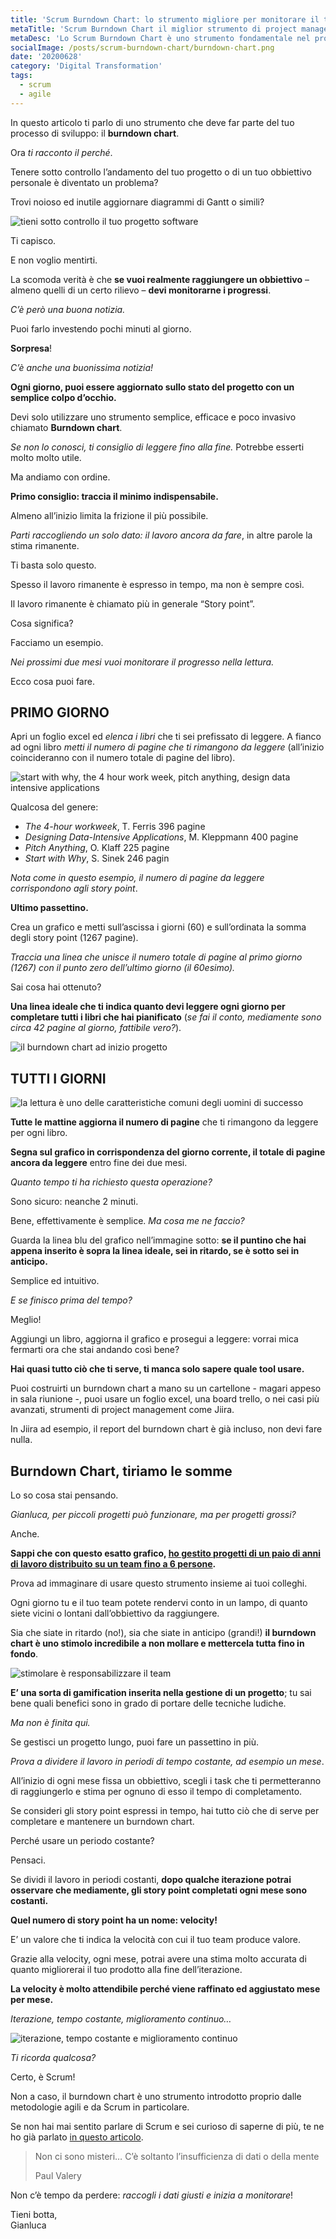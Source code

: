 ```yaml
---
title: 'Scrum Burndown Chart: lo strumento migliore per monitorare il tuo sprint in modo facile'
metaTitle: 'Scrum Burndown Chart il miglior strumento di project management'
metaDesc: 'Lo Scrum Burndown Chart è uno strumento fondamentale nel project management ma può essere altrettanto efficace per monitorare i tuoi obbiettivi personali.'
socialImage: /posts/scrum-burndown-chart/burndown-chart.png
date: '20200628'
category: 'Digital Transformation'
tags:
  - scrum
  - agile
---
```


In questo articolo ti parlo di uno strumento che deve far parte del tuo processo di sviluppo: il **burndown chart**.

Ora _ti racconto il perché_.

Tenere sotto controllo l’andamento del tuo progetto o di un tuo obbiettivo personale è diventato un problema?

Trovi noioso ed inutile aggiornare diagrammi di Gantt o simili?

![tieni sotto controllo il tuo progetto software](/posts/scrum-burndown-chart/osserva-e1590127367200.png)

Ti capisco.

E non voglio mentirti.

La scomoda verità è che **se vuoi realmente raggiungere un obbiettivo** – almeno quelli di un certo rilievo – **devi monitorarne i progressi**.

_C’è però una buona notizia._

Puoi farlo investendo pochi minuti al giorno.

**Sorpresa**!

_C’è anche una buonissima notizia!_

**Ogni giorno, puoi essere aggiornato sullo stato del progetto con un semplice colpo d’occhio.**

Devi solo utilizzare uno strumento semplice, efficace e poco invasivo chiamato **Burndown chart**.

_Se non lo conosci, ti consiglio di leggere fino alla fine._ Potrebbe esserti molto molto utile.

Ma andiamo con ordine.

**Primo consiglio: traccia il minimo indispensabile.**

Almeno all’inizio limita la frizione il più possibile.

_Parti raccogliendo un solo dato: il lavoro ancora da fare_, in altre parole la stima rimanente.

Ti basta solo questo.

Spesso il lavoro rimanente è espresso in tempo, ma non è sempre così.

Il lavoro rimanente è chiamato più in generale “Story point”.

Cosa significa?

Facciamo un esempio.

_Nei prossimi due mesi vuoi monitorare il progresso nella lettura._

Ecco cosa puoi fare.

## PRIMO GIORNO

Apri un foglio excel ed _elenca i libri_ che ti sei prefissato di leggere. A fianco ad ogni libro _metti il numero di pagine che ti rimangono da leggere_ (all’inizio coincideranno con il numero totale di pagine del libro).

![start with why, the 4 hour work week, pitch anything, design data intensive applications](/posts/scrum-burndown-chart/libri.png)

Qualcosa del genere:

- _The 4-hour workweek_, T. Ferris 396 pagine
- _Designing Data-Intensive Applications_, M. Kleppmann 400 pagine
- _Pitch Anything_, O. Klaff 225 pagine
- _Start with Why_, S. Sinek 246 pagin

_Nota come in questo esempio, il numero di pagine da leggere corrispondono agli story point_.

**Ultimo passettino.**

Crea un grafico e metti sull’ascissa i giorni (60) e sull’ordinata la somma degli story point (1267 pagine).

_Traccia una linea che unisce il numero totale di pagine al primo giorno (1267) con il punto zero dell’ultimo giorno (il 60esimo)._

Sai cosa hai ottenuto?

**Una linea ideale che ti indica quanto devi leggere ogni giorno per completare tutti i libri che hai pianificato** (_se fai il conto, mediamente sono circa 42 pagine al giorno, fattibile vero?_).

![il burndown chart ad inizio progetto](/posts/scrum-burndown-chart/burndown-start-1.png)

## TUTTI I GIORNI

![la lettura è uno delle caratteristiche comuni degli uomini di successo](/posts/scrum-burndown-chart/avatar-book.png)

**Tutte le mattine aggiorna il numero di pagine** che ti rimangono da leggere per ogni libro.

**Segna sul grafico in corrispondenza del giorno corrente, il totale di pagine ancora da leggere** entro fine dei due mesi.

_Quanto tempo ti ha richiesto questa operazione?_

Sono sicuro: neanche 2 minuti.

Bene, effettivamente è semplice. _Ma cosa me ne faccio?_

Guarda la linea blu del grafico nell’immagine sotto: **se il puntino che hai appena inserito è sopra la linea ideale, sei in ritardo, se è sotto sei in anticipo.**

Semplice ed intuitivo.

_E se finisco prima del tempo?_

Meglio!

Aggiungi un libro, aggiorna il grafico e prosegui a leggere: vorrai mica fermarti ora che stai andando così bene?

**Hai quasi tutto ciò che ti serve, ti manca solo sapere quale tool usare.**

Puoi costruirti un burndown chart a mano su un cartellone - magari appeso in sala riunione -, puoi usare un foglio excel, una board trello, o nei casi più avanzati, strumenti di project management come Jiira.

In Jiira ad esempio, il report del burndown chart è già incluso, non devi fare nulla.

## Burndown Chart, tiriamo le somme

Lo so cosa stai pensando.

_Gianluca, per piccoli progetti può funzionare, ma per progetti grossi?_

Anche.

**Sappi che con questo esatto grafico, [ho gestito progetti di un paio di anni di lavoro distribuito su un team fino a 6 persone](project-management-guida).**

Prova ad immaginare di usare questo strumento insieme ai tuoi colleghi.

Ogni giorno tu e il tuo team potete rendervi conto in un lampo, di quanto siete vicini o lontani dall’obbiettivo da raggiungere.

Sia che siate in ritardo (no!), sia che siate in anticipo (grandi!) **il burndown chart è uno stimolo incredibile a non mollare e mettercela tutta fino in fondo**.

![stimolare è responsabilizzare il team](/posts/scrum-burndown-chart/team-1-1024x717.jpg)

**E’ una sorta di gamification inserita nella gestione di un progetto**; tu sai bene quali benefici sono in grado di portare delle tecniche ludiche.

_Ma non è finita qui._

Se gestisci un progetto lungo, puoi fare un passettino in più.

_Prova a dividere il lavoro in periodi di tempo costante, ad esempio un mese_.

All’inizio di ogni mese fissa un obbiettivo, scegli i task che ti permetteranno di raggiungerlo e stima per ognuno di esso il tempo di completamento.

Se consideri gli story point espressi in tempo, hai tutto ciò che di serve per completare e mantenere un burndown chart.

Perché usare un periodo costante?

Pensaci.

Se dividi il lavoro in periodi costanti, **dopo qualche iterazione potrai osservare che mediamente, gli story point completati ogni mese sono costanti.**

**Quel numero di story point ha un nome: velocity!**

E’ un valore che ti indica la velocità con cui il tuo team produce valore.

Grazie alla velocity, ogni mese, potrai avere una stima molto accurata di quanto migliorerai il tuo prodotto alla fine dell’iterazione.

**La velocity è molto attendibile perché viene raffinato ed aggiustato mese per mese.**

_Iterazione, tempo costante, miglioramento continuo…_

![iterazione, tempo costante e miglioramento continuo ](/posts/scrum-burndown-chart/velocity.jpg)

_Ti ricorda qualcosa?_

Certo, è Scrum!

Non a caso, il burndown chart è uno strumento introdotto proprio dalle metodologie agili e da Scrum in particolare.

Se non hai mai sentito parlare di Scrum e sei curioso di saperne di più, te ne ho già parlato [in questo articolo](./introduzione-a-scrum).

> Non ci sono misteri… C’è soltanto l’insufficienza di dati o della mente
>
> Paul Valery

Non c’è tempo da perdere: _raccogli i dati giusti e inizia a monitorare_!

Tieni botta,  
Gianluca
